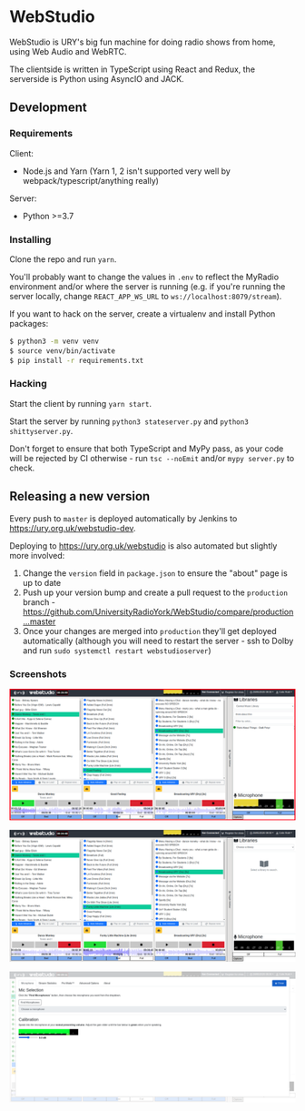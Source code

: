 # WebStudio

WebStudio is URY's big fun machine for doing radio shows from home, using Web Audio and WebRTC.

The clientside is written in TypeScript using React and Redux, the serverside is Python using AsyncIO and JACK.

## Development

### Requirements

Client:

 * Node.js and Yarn (Yarn 1, 2 isn't supported very well by webpack/typescript/anything really)

Server:

* Python >=3.7

### Installing

Clone the repo and run `yarn`.

You'll probably want to change the values in `.env` to reflect the MyRadio environment and/or where the server is running (e.g. if you're running the server locally, change `REACT_APP_WS_URL` to `ws://localhost:8079/stream`).

If you want to hack on the server, create a virtualenv and install Python packages:

```sh
$ python3 -m venv venv
$ source venv/bin/activate
$ pip install -r requirements.txt
```

### Hacking

Start the client by running `yarn start`.

Start the server by running `python3 stateserver.py` and `python3 shittyserver.py`.

Don't forget to ensure that both TypeScript and MyPy pass, as your code will be rejected by CI otherwise - run `tsc --noEmit` and/or `mypy server.py` to check.

## Releasing a new version

Every push to `master` is deployed automatically by Jenkins to https://ury.org.uk/webstudio-dev.

Deploying to https://ury.org.uk/webstudio is also automated but slightly more involved:

1. Change the `version` field in `package.json` to ensure the "about" page is up to date
2. Push up your version bump and create a pull request to the `production` branch - https://github.com/UniversityRadioYork/WebStudio/compare/production...master
3. Once your changes are merged into `production` they'll get deployed automatically (although you will need to restart the server - ssh to Dolby and run `sudo systemctl restart webstudioserver`)

### Screenshots
![Mic Live With Main Screen](images/HomeWithMic.png?raw=true "Mic Live on Main Screen")

![Home Page of webstudio](images/Home.png?raw=true "Home Page of WebStudio")

![Mic Selection Screen](images/MicSelection.png?raw=true "Mic Selection Screen")